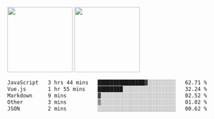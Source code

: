 <img src="https://github-readme-stats.vercel.app/api?username=Dream4ever&count_private=true&show_icons=true&theme=tokyonight" height="150" /> <img src="https://github-readme-stats.vercel.app/api/top-langs/?username=Dream4ever&count_private=true&show_icons=true&theme=tokyonight&langs_count=5&layout=compact" height="150" />

<!--START_SECTION:waka-->

```txt
JavaScript   3 hrs 44 mins   ███████████████▓░░░░░░░░░   62.71 %
Vue.js       1 hr 55 mins    ████████░░░░░░░░░░░░░░░░░   32.24 %
Markdown     9 mins          ▓░░░░░░░░░░░░░░░░░░░░░░░░   02.52 %
Other        3 mins          ▒░░░░░░░░░░░░░░░░░░░░░░░░   01.02 %
JSON         2 mins          ░░░░░░░░░░░░░░░░░░░░░░░░░   00.62 %
```

<!--END_SECTION:waka-->
